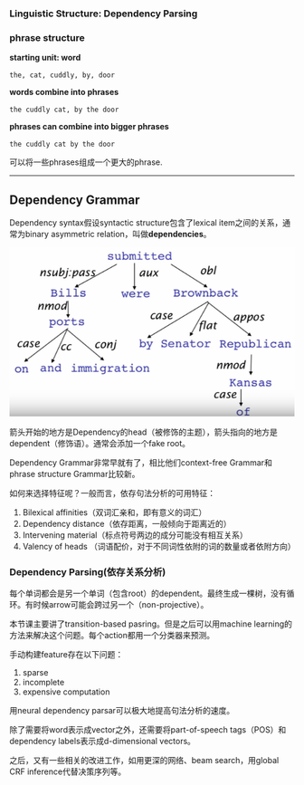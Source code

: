 ### Linguistic Structure: Dependency Parsing


### phrase structure

**starting unit: word**

    the, cat, cuddly, by, door

**words combine into phrases**

    the cuddly cat, by the door

**phrases can combine into bigger phrases**

    the cuddly cat by the door


可以将一些phrases组成一个更大的phrase.

--------
## Dependency Grammar

Dependency syntax假设syntactic structure包含了lexical item之间的关系，通常为binary asymmetric relation，叫做**dependencies**。

![network](../courses/cs224/images/lecture5/1.png)





箭头开始的地方是Dependency的head（被修饰的主题），箭头指向的地方是dependent（修饰语）。通常会添加一个fake root。

Dependency Grammar非常早就有了，相比他们context-free Grammar和phrase structure Grammar比较新。


如何来选择特征呢？一般而言，依存句法分析的可用特征：
1. Bilexical affinities（双词汇亲和，即有意义的词汇）
2. Dependency distance（依存距离，一般倾向于距离近的）
3. Intervening material（标点符号两边的成分可能没有相互关系）
4. Valency of heads （词语配价，对于不同词性依附的词的数量或者依附方向） 

### Dependency Parsing(依存关系分析)

每个单词都会是另一个单词（包含root）的dependent。最终生成一棵树，没有循环。有时候arrow可能会跨过另一个（non-projective）。

本节课主要讲了transition-based pasring。但是之后可以用machine learning的方法来解决这个问题。每个action都用一个分类器来预测。

手动构建feature存在以下问题：
1. sparse
2. incomplete
3. expensive computation

用neural dependency parsar可以极大地提高句法分析的速度。

除了需要将word表示成vector之外，还需要将part-of-speech tags（POS）和dependency labels表示成d-dimensional vectors。

之后，又有一些相关的改进工作，如用更深的网络、beam search，用global CRF inference代替决策序列等。